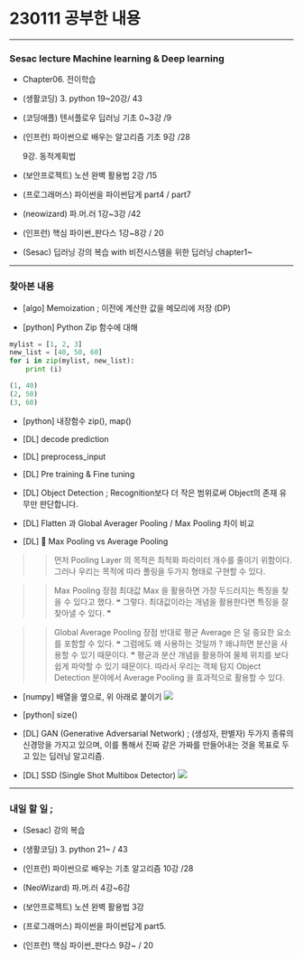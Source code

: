 # 230111 공부한 내용

---

### Sesac lecture Machine learning & Deep learning

- Chapter06. 전이학습

- (생활코딩) 3. python 19~20강/ 43

- (코딩애플) 텐서플로우 딥러닝 기초 0~3강 /9

- (인프런) 파이썬으로 배우는 알고리즘 기초 9강 /28

  9강. 동적계획법

- (보안프로젝트) 노션 완벽 활용법 2강 /15

- (프로그래머스) 파이썬을 파이썬답게 part4 / part7

- (neowizard) 파.머.러 1강~3강 /42

- (인프런) 핵심 파이썬\_판다스 1강~8강 / 20

- (Sesac) 딥러닝 강의 복습 with 비전시스템을 위한 딥러닝
  chapter1~

---

### 찾아본 내용

- [algo] Memoization ; 이전에 계산한 값을 메모리에 저장 (DP)

- [python] Python Zip 함수에 대해

```python
mylist = [1, 2, 3]
new_list = [40, 50, 60]
for i in zip(mylist, new_list):
    print (i)

(1, 40)
(2, 50)
(3, 60)
```

- [python] 내장함수 zip(), map()

- [DL] decode prediction

- [DL] preprocess_input

- [DL] Pre training & Fine tuning

- [DL] Object Detection ; Recognition보다 더 작은 범위로써 Object의 존재 유무만 판단합니다.

- [DL] Flatten 과 Global Averager Pooling / Max Pooling 차이 비교

- [DL] 🔨 Max Pooling vs Average Pooling

> > 먼저 Pooling Layer 의 목적은 최적화 파라미터 개수를 줄이기 위함이다.
> > 그러나 우리는 목적에 따라 폴링을 두가지 형태로 구현할 수 있다.

> > Max Pooling 장점
> > 최대값 Max 을 활용하면 가장 두드러지는 특징을 찾을 수 있다고 했다.
> > ❝ 그렇다. 최대값이라는 개념을 활용한다면 특징을 잘 찾아낼 수 있다. ❞

> > Global Average Pooling 장점
> > 반대로 평균 Average 은 덜 중요한 요소를 포함할 수 있다.
> > ❝ 그럼에도 왜 사용하는 것일까 ? 왜냐하면 분산을 사용할 수 있기 때문이다. ❞
> > 평균과 분산 개념을 활용하여 물체 위치를 보다 쉽게 파악할 수 있기 때문이다.
> > 따라서 우리는 객체 탐지 Object Detection 분야에서 Average Pooling 을 효과적으로 활용할 수 있다.

- [numpy] 배열을 옆으로, 위 아래로 붙이기
  ![](https://img1.daumcdn.net/thumb/R1280x0/?scode=mtistory2&fname=https%3A%2F%2Ft1.daumcdn.net%2Fcfile%2Ftistory%2F9909EF345D53F4D916)

- [python] size()

- [DL] GAN (Generative Adversarial Network)
  ; (생성자, 판별자) 두가지 종류의 신경망을 가지고 있으며, 이를 통해서 진짜 같은 가짜를 만들어내는 것을 목표로 두고 있는 딥러닝 알고리즘.

- [DL] SSD (Single Shot Multibox Detector)
  ![](https://velog.velcdn.com/images%2Frcchun%2Fpost%2F766c107e-7c18-405d-949f-caa086802bae%2Fimage.png)

---

### 내일 할 일 ;

- (Sesac) 강의 복습

- (생활코딩) 3. python 21~ / 43

- (인프런) 파이썬으로 배우는 기초 알고리즘 10강 /28

- (NeoWizard) 파.머.러 4강~6강

- (보안프로젝트) 노션 완벽 활용법 3강

- (프로그래머스) 파이썬을 파이썬답게 part5.

- (인프런) 핵심 파이썬\_판다스 9강~ / 20
